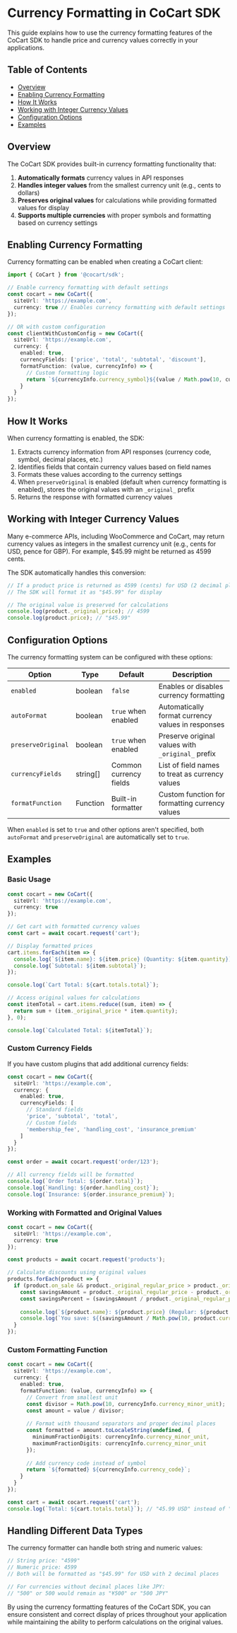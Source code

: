 # Currency Formatting in CoCart SDK

This guide explains how to use the currency formatting features of the CoCart SDK to handle price and currency values correctly in your applications.

## Table of Contents

- [Overview](#overview)
- [Enabling Currency Formatting](#enabling-currency-formatting)
- [How It Works](#how-it-works)
- [Working with Integer Currency Values](#working-with-integer-currency-values)
- [Configuration Options](#configuration-options)
- [Examples](#examples)

## Overview

The CoCart SDK provides built-in currency formatting functionality that:

1. **Automatically formats** currency values in API responses
2. **Handles integer values** from the smallest currency unit (e.g., cents to dollars)
3. **Preserves original values** for calculations while providing formatted values for display
4. **Supports multiple currencies** with proper symbols and formatting based on currency settings

## Enabling Currency Formatting

Currency formatting can be enabled when creating a CoCart client:

```typescript
import { CoCart } from '@cocart/sdk';

// Enable currency formatting with default settings
const cocart = new CoCart({
  siteUrl: 'https://example.com',
  currency: true // Enables currency formatting with default settings
});

// OR with custom configuration
const clientWithCustomConfig = new CoCart({
  siteUrl: 'https://example.com',
  currency: {
    enabled: true,
    currencyFields: ['price', 'total', 'subtotal', 'discount'],
    formatFunction: (value, currencyInfo) => {
      // Custom formatting logic
      return `${currencyInfo.currency_symbol}${(value / Math.pow(10, currencyInfo.currency_minor_unit)).toFixed(currencyInfo.currency_minor_unit)}`;
    }
  }
});
```

## How It Works

When currency formatting is enabled, the SDK:

1. Extracts currency information from API responses (currency code, symbol, decimal places, etc.)
2. Identifies fields that contain currency values based on field names
3. Formats these values according to the currency settings
4. When `preserveOriginal` is enabled (default when currency formatting is enabled), stores the original values with an `_original_` prefix
5. Returns the response with formatted currency values

## Working with Integer Currency Values

Many e-commerce APIs, including WooCommerce and CoCart, may return currency values as integers in the smallest currency unit (e.g., cents for USD, pence for GBP). For example, $45.99 might be returned as 4599 cents.

The SDK automatically handles this conversion:

```typescript
// If a product price is returned as 4599 (cents) for USD (2 decimal places)
// The SDK will format it as "$45.99" for display

// The original value is preserved for calculations
console.log(product._original_price); // 4599
console.log(product.price); // "$45.99"
```

## Configuration Options

The currency formatting system can be configured with these options:

| Option | Type | Default | Description |
|--------|------|---------|-------------|
| `enabled` | boolean | `false` | Enables or disables currency formatting |
| `autoFormat` | boolean | `true` when enabled | Automatically format currency values in responses |
| `preserveOriginal` | boolean | `true` when enabled | Preserve original values with `_original_` prefix |
| `currencyFields` | string[] | Common currency fields | List of field names to treat as currency values |
| `formatFunction` | Function | Built-in formatter | Custom function for formatting currency values |

When `enabled` is set to `true` and other options aren't specified, both `autoFormat` and `preserveOriginal` are automatically set to `true`.

## Examples

### Basic Usage

```typescript
const cocart = new CoCart({
  siteUrl: 'https://example.com',
  currency: true
});

// Get cart with formatted currency values
const cart = await cocart.request('cart');

// Display formatted prices
cart.items.forEach(item => {
  console.log(`${item.name}: ${item.price} (Quantity: ${item.quantity})`);
  console.log(`Subtotal: ${item.subtotal}`);
});

console.log(`Cart Total: ${cart.totals.total}`);

// Access original values for calculations
const itemTotal = cart.items.reduce((sum, item) => {
  return sum + (item._original_price * item.quantity);
}, 0);

console.log(`Calculated Total: ${itemTotal}`);
```

### Custom Currency Fields

If you have custom plugins that add additional currency fields:

```typescript
const cocart = new CoCart({
  siteUrl: 'https://example.com',
  currency: {
    enabled: true,
    currencyFields: [
      // Standard fields
      'price', 'subtotal', 'total',
      // Custom fields
      'membership_fee', 'handling_cost', 'insurance_premium'
    ]
  }
});

const order = await cocart.request('order/123');

// All currency fields will be formatted
console.log(`Order Total: ${order.total}`);
console.log(`Handling: ${order.handling_cost}`);
console.log(`Insurance: ${order.insurance_premium}`);
```

### Working with Formatted and Original Values

```typescript
const cocart = new CoCart({
  siteUrl: 'https://example.com',
  currency: true
});

const products = await cocart.request('products');

// Calculate discounts using original values
products.forEach(product => {
  if (product.on_sale && product._original_regular_price > product._original_price) {
    const savingsAmount = product._original_regular_price - product._original_price;
    const savingsPercent = (savingsAmount / product._original_regular_price) * 100;
    
    console.log(`${product.name}: ${product.price} (Regular: ${product.regular_price})`);
    console.log(`You save: ${(savingsAmount / Math.pow(10, product.currency.currency_minor_unit)).toFixed(2)} (${savingsPercent.toFixed(0)}%)`);
  }
});
```

### Custom Formatting Function

```typescript
const cocart = new CoCart({
  siteUrl: 'https://example.com',
  currency: {
    enabled: true,
    formatFunction: (value, currencyInfo) => {
      // Convert from smallest unit
      const divisor = Math.pow(10, currencyInfo.currency_minor_unit);
      const amount = value / divisor;
      
      // Format with thousand separators and proper decimal places
      const formatted = amount.toLocaleString(undefined, {
        minimumFractionDigits: currencyInfo.currency_minor_unit,
        maximumFractionDigits: currencyInfo.currency_minor_unit
      });
      
      // Add currency code instead of symbol
      return `${formatted} ${currencyInfo.currency_code}`;
    }
  }
});

const cart = await cocart.request('cart');
console.log(`Total: ${cart.totals.total}`); // "45.99 USD" instead of "$45.99"
```

## Handling Different Data Types

The currency formatter can handle both string and numeric values:

```typescript
// String price: "4599"
// Numeric price: 4599
// Both will be formatted as "$45.99" for USD with 2 decimal places

// For currencies without decimal places like JPY:
// "500" or 500 would remain as "¥500" or "500 JPY"
```

By using the currency formatting features of the CoCart SDK, you can ensure consistent and correct display of prices throughout your application while maintaining the ability to perform calculations on the original values. 